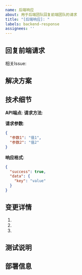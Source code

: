 ```yaml
---
name: 后端响应
about: 用于后端团队回复前端团队的请求
title: "[后端响应]: "
labels: backend-response
assignees: ''
---
```


## 回复前端请求
<!-- 请填写关联的前端请求Issue编号，例如 #42 -->
相关Issue: 

## 解决方案
<!-- 详细描述您的解决方案 -->

## 技术细节
**API端点**: <!-- 例如: /api/auth/login -->
**请求方法**: <!-- 例如: GET, POST, PUT, DELETE -->

**请求参数**:
```json
{
  "参数1": "值1",
  "参数2": "值2"
}
```

**响应格式**:
```json
{
  "success": true,
  "data": {
    "key": "value"
  }
}
```

## 变更详情
<!-- 列出您所做的具体变更 -->
1. 
2. 
3. 

## 测试说明
<!-- 提供测试信息和示例 -->

## 部署信息
<!-- 说明更改何时会部署以及如何进行测试 -->
